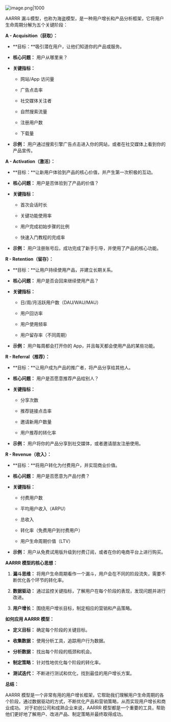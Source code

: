 
![image.png|1000](https://imagehosting4picgo.oss-cn-beijing.aliyuncs.com/imagehosting/fix-dir%2Fpicgo%2Fpicgo-clipboard-images%2F2024%2F12%2F12%2F15-54-55-53f8159d70f0f41511cfb513e9bd47dd-202412121554273-a37b27.png)

AARRR 漏斗模型，也称为海盗模型，是一种用户增长和产品分析框架，它将用户生命周期分解为五个关键阶段：

**A - Acquisition（获取）：**

- **目标：**吸引潜在用户，让他们知道你的产品或服务。
    
- **核心问题：** 用户从哪里来？
    
- **关键指标：**
    
    - 网站/App 访问量
        
    - 广告点击率
        
    - 社交媒体关注者
        
    - 自然搜索流量
        
    - 注册用户数
        
    - 下载量
        
- **示例：** 用户通过搜索引擎广告点击进入你的网站，或者在社交媒体上看到你的产品宣传。
    

**A - Activation（激活）：**

- **目标：**让新用户体验到产品的核心价值，并产生第一次积极的互动。
    
- **核心问题：** 用户是否体验到了产品的价值？
    
- **关键指标：**
    
    - 首次会话时长
        
    - 关键功能使用率
        
    - 用户完成初始步骤的比例
        
    - 快速入门教程的完成率
        
- **示例：** 用户注册账号后，成功完成了新手引导，并使用了产品的核心功能。
    

**R - Retention（留存）：**

- **目标：**让用户持续使用产品，并建立长期关系。
    
- **核心问题：** 用户是否会回来继续使用产品？
    
- **关键指标：**
    
    - 日/周/月活跃用户数（DAU/WAU/MAU）
        
    - 用户回访率
        
    - 用户使用频率
        
    - 用户留存率（不同周期）
        
- **示例：** 用户每周都会打开你的 App，并且每天都会使用产品的某些功能。
    

**R - Referral（推荐）：**

- **目标：**让用户成为产品的推广者，将产品分享给其他人。
    
- **核心问题：** 用户是否愿意推荐产品给别人？
    
- **关键指标：**
    
    - 分享次数
        
    - 推荐链接点击率
        
    - 邀请新用户数量
        
    - 用户推荐的转化率
        
- **示例：** 用户将你的产品分享到社交媒体，或者邀请朋友注册使用。
    

**R - Revenue（收入）：**

- **目标：**将用户转化为付费用户，并实现商业价值。
    
- **核心问题：** 用户是否愿意为产品付费？
    
- **关键指标：**
    
    - 付费用户数
        
    - 平均用户收入（ARPU）
        
    - 总收入
        
    - 转化率（免费用户到付费用户）
        
    - 用户生命周期价值（LTV）
        
- **示例：** 用户从免费试用版升级到付费订阅，或者在你的电商平台上进行购买。
    

**AARRR 模型的核心思想：**

1. **漏斗思维：** 将用户生命周期看作一个漏斗，用户会在不同的阶段流失，需要不断优化各个环节的转化率。
    
2. **数据驱动：** 通过监控关键指标，了解用户在每个阶段的表现，发现问题并进行改进。
    
3. **用户增长：** 围绕用户增长目标，制定相应的营销和产品策略。
    

**如何应用 AARRR 模型：**

- **定义目标：** 确定每个阶段的关键目标。
    
- **收集数据：** 使用分析工具，追踪用户行为数据。
    
- **分析数据：** 找出每个阶段的瓶颈和机会。
    
- **制定策略：** 针对性地优化每个阶段的转化率。
    
- **测试迭代：** 不断进行测试和优化，找到最佳的用户增长方案。
    

**总结：**

AARRR 模型是一个非常有用的用户增长框架，它帮助我们理解用户生命周期的各个阶段，通过数据驱动的方式，不断优化产品和营销策略，从而实现用户增长和商业成功。 对于初创公司和成熟企业来说，AARRR 模型都是一个重要的工具，帮助他们更好地了解用户、改进产品、制定策略并最终取得成功。